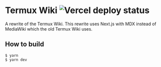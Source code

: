 # Termux Wiki ![Vercel deploy status](https://github.com/leapofazzam123/actions/workflows/vercel-status.yml/badge.svg)
A rewrite of the Termux Wiki. This rewrite uses Next.js with MDX instead of MediaWiki which the old Termux Wiki uses.

## How to build
```shell
$ yarn
$ yarn dev
```
